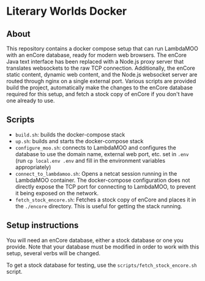 # Literary Worlds Docker

## About
This repository contains a docker compose setup that can run LambdaMOO with an
enCore database, ready for modern web browsers. The enCore Java text interface
has been replaced with a Node.js proxy server that translates websockets to the
raw TCP connection. Additionally, the enCore static content, dynamic web
content, and the Node.js websocket server are routed through nginx on a single
external port. Various scripts are provided build the project, automatically
make the changes to the enCore database required for this setup, and fetch a
stock copy of enCore if you don't have one already to use.

## Scripts

- `build.sh`: builds the docker-compose stack
- `up.sh`: builds and starts the docker-compose stack
- `configure_moo.sh`: connects to LambdaMOO and configures the database to use
  the domain name, external web port, etc. set in `.env` (run `cp local.env .env`
  and fill in the environment variables appropriately)
- `connect_to_lambdamoo.sh`: Opens a netcat session running in the LambdaMOO
  container. The docker-compose configuration does not directly expose the TCP
  port for connecting to LambdaMOO, to prevent it being exposed on the network.
- `fetch_stock_encore.sh`: Fetches a stock copy of enCore and places it in the
  `./encore` directory. This is useful for getting the stack running.

## Setup instructions
You will need an enCore database, either a stock database or one you provide.
Note that your database must be modified in order to work with this setup,
several verbs will be changed.

To get a stock database for testing, use the `scripts/fetch_stock_encore.sh` script.
